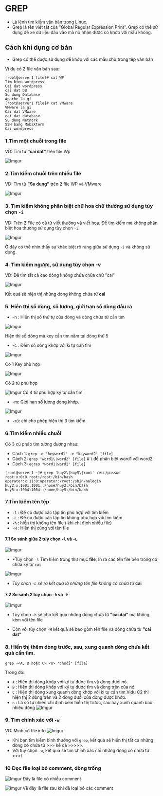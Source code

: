 # GREP
* Là lệnh tìm kiếm văn bản trong Linux.
* Grep là tên viết tắt của "Global Regular Expression Print". Grep có thể sử dụng để xe dữ liệu đầu vào mà nó nhận được có khớp với mẫu không.

## Cách khi dụng cơ bản
* Grep có thể được sử dụng để khớp với các mẫu chữ trong tệp văn bản

Ví dụ có 2 file văn bản sau:
```
[root@server1 file]# cat WP
Tim hieu wordpress
Cai dat wordpress
cai dat DB
Su dung Database
Apache la gi
[root@server1 file]# cat VMware
VMware la gi
Cai dat VMware
cai dat database
Su dung Netnork
SSH bang MobaXterm
Cai wordpress
```

### 1.Tìm một chuỗi trong file
VD: Tìm từ **"cai dat"** trên file Wp

![Imgur](https://i.imgur.com/it86KcW.png)

### 2.Tìm kiếm chuỗi trên nhiều file
VD: Tìm từ **"Su dung"** trên 2 file WP và VMware

![Imgur](https://i.imgur.com/WEZfnH3.png)

### 3. Tìm kiếm không phân biệt chữ hoa chữ thường sử dụng tùy chọn `-i`
VD: Trên 2 File có cả từ viết thường và viết hoa. Để tìm kiếm mà không phân biệt hoa thường sử dụng tùy chọn `-i`:

![Imgur](https://i.imgur.com/5H5raNR.png)

Ở đây có thể nhìn thấy sự khác biệt rõ ràng giữa sử dụng `-i` và không sử dụng.

### 4. Tìm kiếm ngược, sử dụng tùy chọn -v
VD: Để tìm tất cả các dòng không chứa chữa chữ "cai"

![Imgur](https://i.imgur.com/nm2Slbn.png)

Kết quả sẽ hiện thị những dòng không chứa từ **cai**

### 5. Hiển thị số dòng, số lượng, giới hạn số dòng đầu ra 
* -n : Hiển thị số thứ tự của dòng và dòng chứa từ cần tìm

![Imgur](https://i.imgur.com/JPV0sGF.png)

Hiện thị số dòng mà key cần tìm nằm tại dòng thứ 5

* -c : Đếm số dòng khớp với kí tự cần tìm

![Imgur](https://i.imgur.com/LQyph2f.png)

Có 1 Key phù hợp

![Imgur](https://i.imgur.com/RJIasik.png)

Có 2 từ phù hợp

![Imgur](https://i.imgur.com/nYfFGfu.png)
Có 4 từ phù hợp ký tự cần tìm

* -m: Giới hạn số lượng dòng khớp.

![Imgur](https://i.imgur.com/jFw6I95.png)
*  `-m3`: chỉ cho phép hiện thị 3 tìm kiếm.

### 6.Tìm kiếm nhiều chuỗi

Có 3 cú pháp tìm tương đương nhau:
* Cách 1: `grep -e "keyword1" -e "keyword2" [file]`
* Cách 2: `grep "word1\|word2" [file]` # \ để phân biệt word1 với word2
* Cách 3: `egrep "word1|word2" [file]`

```
[root@server1 ~]# grep 'huy2\|huy5\|root' /etc/passwd
root:x:0:0:root:/root:/bin/bash
operator:x:11:0:operator:/root:/sbin/nologin
huy2:x:1001:1001::/home/huy2:/bin/bash
huy5:x:1004:1004::/home/huy5:/bin/bash
```

### 7.Tìm kiếm tên tệp
* `-l` : Để có được các tập tin phù hợp với tìm kiếm
* `-L` : Để có được các tập tin không phù hợp với tìm kiếm
* `-h` : hiển thị không tên file ( khi chỉ định nhiều file)
* `-H` : Hiển thị cùng với tên file

#### 7.1 So sánh giữa 2 tùy chọn `-l` và `-L`
![Imgur](https://i.imgur.com/g9Z5LyC.png)
* *Tùy chọn `-l` Tìm kiếm trong thư mục **file**, In ra các tên file bên trong có chứa ký tự `cai`

![Imgur](https://i.imgur.com/XKMcykr.png)
* *Tùy chọn `-L` sẽ ra kết quả là những tên file không có chứa từ* **cai**
#### 7.2 So sánh 2 tùy chọn `-h` và `-H`
![Imgur](https://i.imgur.com/HpX8MTA.png)

* Tùy chon `-h` sẽ cho kết quả những dòng chứa từ **"cai dai"** mà không kèm với tên file

* Còn với tùy chọn `-H` kết quả sẽ bao gồm tên file và dòng chứa từ **"cai dat"**
### 8. Hiển thị thêm dòng trước, sau, xung quanh dòng chứa kết quả cần tìm.
`grep -<A, B hoặc C> <n> "chuỗi" [file]`

Trong đó:
* `A` : Hiển thị dòng khớp với ký tự được tìm và dòng dưới nó.
* `B` : Hiển thị dòng khớp với ký tự được tìm và dòng trên của nó.
* `C` : Hiện thị dòng xung quanh dòng khớp với kí tự cần tìm.Vidu C2 thì hiện thị 2 dòng trên và 2 dòng dưới của dòng được khớp.
* `n` : Là số tự nhiên chỉ định xem hiển thị trước, sau hay xunh quanh bao nhiêu dòng
![Imgur](https://i.imgur.com/Tq60H7P.png)
### 9. Tìm chính xác với `-w`
VD: Mình có file info
![Imgur](https://i.imgur.com/HF1uXjm.png)

* Khi bạn tìm kiếm bình thường với `grep`, kết quả sẽ hiển thị tất cả những dòng có chứa từ >>> kể cả >>>>>.
* Với tùy chọn `-w`, kết quả sẽ tìm chính xác chỉ những dòng có chứa từ >>>/

### 10 Đọc file loại bỏ comment, dòng trống

![Imgur](https://i.imgur.com/KeeNrFj.png)
Đây là file có nhiều comment

![Imgur](https://i.imgur.com/PxXbjno.png)
Và đây là file sau khi đã loại bỏ các comment
